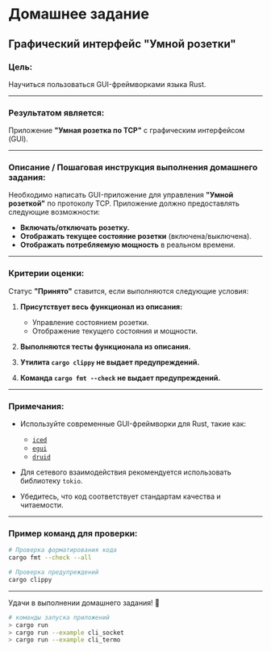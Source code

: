 # Домашнее задание

## Графический интерфейс "Умной розетки"

### Цель:

Научиться пользоваться GUI-фреймворками языка Rust.

---

### Результатом является:

Приложение **"Умная розетка по TCP"** с графическим интерфейсом (GUI).

---

### Описание / Пошаговая инструкция выполнения домашнего задания:

Необходимо написать GUI-приложение для управления **"Умной розеткой"** по протоколу TCP. Приложение должно предоставлять следующие возможности:

- **Включать/отключать розетку.**
- **Отображать текущее состояние розетки** (включена/выключена).
- **Отображать потребляемую мощность** в реальном времени.

---

### Критерии оценки:

Статус **"Принято"** ставится, если выполняются следующие условия:

1. **Присутствует весь функционал из описания:**
   - Управление состоянием розетки.
   - Отображение текущего состояния и мощности.

2. **Выполняются тесты функционала из описания.**

3. **Утилита `cargo clippy` не выдает предупреждений.**

4. **Команда `cargo fmt --check` не выдает предупреждений.**

---

### Примечания:

- Используйте современные GUI-фреймворки для Rust, такие как:
  - [`iced`](https://github.com/iced-rs/iced)
  - [`egui`](https://github.com/emilk/egui)
  - [`druid`](https://github.com/linebender/druid)

- Для сетевого взаимодействия рекомендуется использовать библиотеку `tokio`.

- Убедитесь, что код соответствует стандартам качества и читаемости.

---

### Пример команд для проверки:

```bash
# Проверка форматирования кода
cargo fmt --check --all

# Проверка предупреждений
cargo clippy
```

---

Удачи в выполнении домашнего задания! 🚀

```bash
# команды запуска приложений
> cargo run
> cargo run --example cli_socket
> cargo run --example cli_termo

```